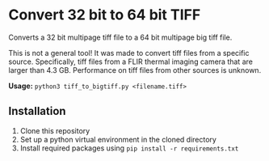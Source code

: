 # Convert 32 bit to 64 bit TIFF

Converts a 32 bit multipage tiff file to a 64 bit multipage big tiff file.

This is not a general tool! It was made to convert tiff files from a specific source. 
Specifically, tiff files from a FLIR thermal imaging camera that are larger than 4.3 GB.
Performance on tiff files from other sources is unknown. 

**Usage:** `python3 tiff_to_bigtiff.py <filename.tiff>`

## Installation

1. Clone this repository
2. Set up a python virtual environment in the cloned directory
3. Install required packages using `pip install -r requirements.txt`
